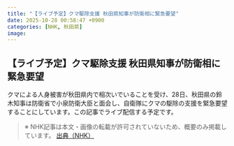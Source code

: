 ```yaml
---
title: "【ライブ予定】クマ駆除支援 秋田県知事が防衛相に緊急要望"
date: 2025-10-28 00:58:47 +0900
categories: [NHK, 秋田県]
image: 
---
```

## 【ライブ予定】クマ駆除支援 秋田県知事が防衛相に緊急要望

クマによる人身被害が秋田県内で相次いでいることを受け、28日、秋田県の鈴木知事は防衛省で小泉防衛大臣と面会し、自衛隊にクマの駆除の支援を緊急要望することにしています。この記事でライブ配信する予定です。

> ※ NHK記事は本文・画像の転載が許可されていないため、概要のみ掲載しています。
[出典（NHK）](http://www3.nhk.or.jp/news/html/20251028/k10014961131000.html)
